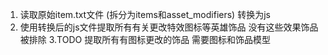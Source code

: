 1. 读取原始item.txt文件 (拆分为items和asset_modifiers) 转换为js
2. 使用转换后的js文件提取所有有关更改特效图标等英雄饰品  没有这些效果饰品被排除
3.TODO 提取所有有图标更改的饰品 需要图标和饰品模型